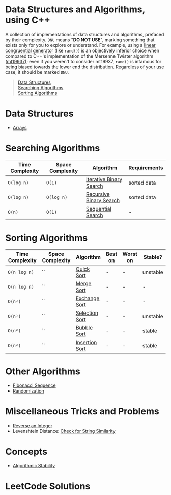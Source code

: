 # Data Structures and Algorithms, using C++
A collection of implementations of data structures and algorithms, prefaced by their complexity. `DNU` means "**DO NOT USE**", marking something that exists only for you to explore or understand. For example, using a [linear congruential generator](https://github.com/EthanC2/Notes-and-Writeups/blob/main/C%2B%2B/Data%20Structures%20and%20Algorithms/Randomization/Linear%20Congruential%20Generator.cpp) (like `rand()`) is an objectively inferior choice when 
compared to C++'s implementation of the Mersenne Twister algorithm ([mt19937](https://en.cppreference.com/w/cpp/numeric/random/mersenne_twister_engine)); even if you weren't 
to consider mt19937, `rand()` is infamous for being biased towards the lower end the distribution. Regardless of your use case, it should be marked `DNU`.

> [Data Structures](https://github.com/EthanC2/Notes-and-Writeups/blob/main/C++/Data%20Structures%20and%20Algorithms/README.md#data-structures) <br />
> [Searching Algorithms](https://github.com/EthanC2/Notes-and-Writeups/blob/main/C++/Data%20Structures%20and%20Algorithms/README.md#searching-algorithms) <br />
> [Sorting Algorithms](https://github.com/EthanC2/Notes-and-Writeups/blob/main/C++/Data%20Structures%20and%20Algorithms/README.md#sorting-algorithms) <br />

# Data Structures
- [Arrays](https://github.com/EthanC2/Notes-and-Writeups/blob/main/C++/Data%20Structures%20and%20Algorithms/Data%20Structures/Arrays.md)

# Searching Algorithms
| Time Complexity | Space Complexity | Algorithm | Requirements |
| --------------- | ---------------- | --------- | ------------ |
| `O(log n)` | `O(1)` | [Iterative Binary Search](https://github.com/EthanC2/Notes-and-Writeups/blob/main/C%2B%2B/Data%20Structures%20and%20Algorithms/Searching%20Algorithms/Binary%20Search%20Iterative.cpp) | sorted data |
| `O(log n)` | `O(log n)` | [Recursive Binary Search](https://github.com/EthanC2/Notes-and-Writeups/blob/main/C%2B%2B/Data%20Structures%20and%20Algorithms/Searching%20Algorithms/Binary%20Search%20Recursive.cpp) | sorted data |
| `O(n)` | `O(1)` | [Sequential Search](https://github.com/EthanC2/Notes-and-Writeups/blob/main/C%2B%2B/Data%20Structures%20and%20Algorithms/Searching%20Algorithms/Sequential%20Search.cpp) | - |

# Sorting Algorithms
| Time Complexity | Space Complexity | Algorithm | Best on | Worst on | Stable? |
| --------------- | ---------------- | --------- | ------- | -------- | ------- |
| `O(n log n)` | `` | [Quick Sort](https://github.com/EthanC2/Notes-and-Writeups/blob/main/C%2B%2B/Data%20Structures%20and%20Algorithms/Sorting%20Algorithms/Quick%20Sort.cpp) |  - | - | unstable |
| `O(n log n)` | `` | [Merge Sort](https://github.com/EthanC2/Notes-and-Writeups/blob/main/C%2B%2B/Data%20Structures%20and%20Algorithms/Sorting%20Algorithms/Merge%20Sort.cpp) |  - | - | - |
| `O(n²)` | `` | [Exchange Sort](https://github.com/EthanC2/Notes-and-Writeups/blob/main/C%2B%2B/Data%20Structures%20and%20Algorithms/Sorting%20Algorithms/Exchange%20Sort.cpp) |  - | - | - |
| `O(n²)` | `` | [Selection Sort](https://github.com/EthanC2/Notes-and-Writeups/blob/main/C%2B%2B/Data%20Structures%20and%20Algorithms/Sorting%20Algorithms/Selection%20Sort.cpp) | - | - | unstable |
| `O(n²)` | `` | [Bubble Sort](https://github.com/EthanC2/Notes-and-Writeups/blob/main/C%2B%2B/Data%20Structures%20and%20Algorithms/Sorting%20Algorithms/Bubble%20Sort.cpp) | - |  - | stable |
| `O(n²)` | `` | [Insertion Sort](https://github.com/EthanC2/Notes-and-Writeups/blob/main/C%2B%2B/Data%20Structures%20and%20Algorithms/Sorting%20Algorithms/Insertion%20Sort.cpp) | - | - | stable |

# Other Algorithms
- [Fibonacci Sequence](https://github.com/EthanC2/Notes-and-Writeups/tree/main/C++/Data%20Structures%20and%20Algorithms/Other%20Algorithms/Fibonacci%20Sequence)
- [Randomization](https://github.com/EthanC2/Notes-and-Writeups/tree/main/C%2B%2B/Data%20Structures%20and%20Algorithms/Randomization)

# Miscellaneous Tricks and Problems
- [Reverse an Integer](https://github.com/EthanC2/Notes-and-Writeups/blob/main/C%2B%2B/Data%20Structures%20and%20Algorithms/Miscellaneous/Reverse%20a%20Number.cpp)
- Levenshtein Distance: [Check for String Similarity](https://www.cuelogic.com/blog/the-levenshtein-algorithm)

# Concepts
- [Algorithmic Stability](https://www.youtube.com/watch?v=KJuxI1BBLyQ)

# LeetCode Solutions
